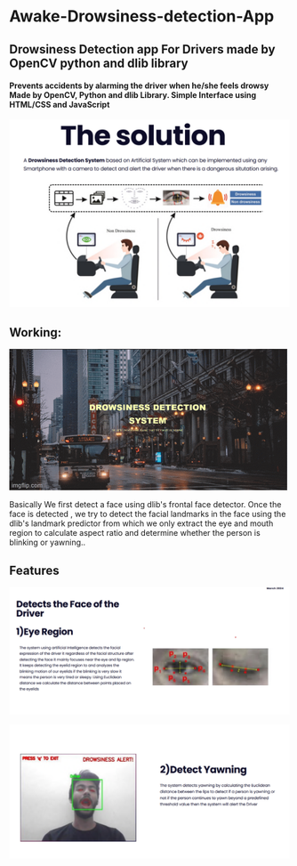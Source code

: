 # Awake-Drowsiness-detection-App
<h2>Drowsiness Detection app For Drivers
made by OpenCV python and dlib library</h2>
<h4>Prevents accidents by alarming the driver when he/she feels drowsy Made by OpenCV, Python and dlib Library. Simple Interface using HTML/CSS and JavaScript</h4>

![](https://github.com/rudeUltra/Awake-Drowsiness-detection-App/blob/main/Awake-Drowsiness-Detection/static/assets/Screenshot%202023-07-11%20182824.png)




<h2>Working:</h2>

![](https://github.com/rudeUltra/Personal-portfolio/blob/main/assets/img/drowsiness.gif)

Basically We first detect a face using dlib's frontal face detector. Once the face is detected , we try to detect the facial landmarks in the face using the dlib's landmark predictor from which we only extract the eye and mouth region to calculate aspect ratio and determine whether the person is blinking or yawning..

<h2>Features</h2>


![](https://github.com/rudeUltra/Awake-Drowsiness-detection-App/blob/main/Awake-Drowsiness-Detection/static/assets/Screenshot%202023-07-11%20182849.png)


![](https://github.com/rudeUltra/Awake-Drowsiness-detection-App/blob/main/Awake-Drowsiness-Detection/static/assets/Screenshot%202023-07-11%20182908.png)
